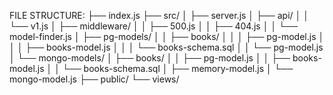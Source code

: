 

FILE STRUCTURE:
├── index.js
├── src/
│   ├── server.js
│   ├── api/
│   │   └── v1.js
│   ├── middleware/
│   │   ├── 500.js
│   │   ├── 404.js
│   │   └── model-finder.js
│   ├── pg-models/
│   │   ├── books/
│   │   │   ├── pg-model.js
│   │   │   ├── books-model.js
│   │   │   └── books-schema.sql
│   │   └── pg-model.js
│   └── mongo-models/
│       ├── books/
│       │   ├── pg-model.js
│       │   ├── books-model.js
│       │   └── books-schema.sql
│       ├── memory-model.js
│       └── mongo-model.js
├── public/
└── views/
